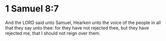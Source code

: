 # 1 Samuel 8:7

And the LORD said unto Samuel, Hearken unto the voice of the people in all that they say unto thee: for they have not rejected thee, but they have rejected me, that I should not reign over them.